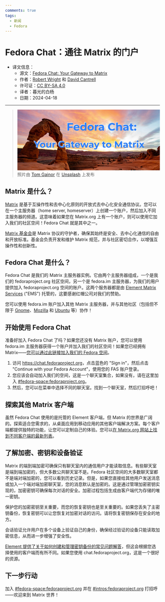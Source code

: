 ```yaml
---
comments: true
tags:
  - 新闻
  - Fedora
---
```


# Fedora Chat：通往 Matrix 的门户

- 译文信息：
    - 源文：[Fedora Chat: Your Gateway to Matrix](https://fedoramagazine.org/fedora-chat-your-gateway-to-matrix/)
    - 作者：[Robert Wright](https://fedoramagazine.org/author/rwright/) 和 [David Cantrell](https://fedoramagazine.org/author/dcantrell/)
    - 许可证：[CC BY-SA 4.0](https://creativecommons.org/licenses/by-sa/4.0/)
    - 译者：暮光的白杨
    - 日期：2024-04-18

----

> ![](./images/2024-04/gateway.jpg)
> 照片由 [Tom Gainor] 在 [Unsplash] 上发布

[Tom Gainor]: https://unsplash.com/@its_tgain?utm_content=creditCopyText&utm_medium=referral&utm_source=unsplash
[Unsplash]: https://unsplash.com/photos/arch-landmark-N9PCtj8wdFg?utm_content=creditCopyText&utm_medium=referral&utm_source=unsplash

## Matrix 是什么？

[Matrix] 是基于互操作性和去中心化原则的开放式去中心化安全通信协议。您可以在一个主服务器（home server, homeserver）上创建一个账户，然后加入不同主服务器的频道。这意味着如果您在 Matrix.org 上有一个账户，则可以使用它加入我们的社区空间！Fedora Chat 就是其中之一。

[Matrix]: https://matrix.org/

[Matrix 基金会]是 Matrix 协议的守护者，确保其始终是安全、去中心化通信的自由和开放标准。基金会负责开发和维护 Matrix 规范，并与社区密切合作，以增强互操作性和创新性。

[Matrix 基金会]: https://matrix.org/about/

## Fedora Chat 是什么？

Fedora Chat 是我们的 Matrix 主服务器实例。它由两个主服务器组成，一个是我们的 fedoraproject.org 社区空间，另一个是 fedora.im 主服务器，为我们的用户提供加入 fedoraproject.org 空间的账户。这两个服务器都是由 [Element Matrix Services][ems] ("EMS") 托管的，这要感谢红帽公司对我们的赞助。

[ems]: https://element.io/

您可以使用 fedora.im 账户加入其他 Matrix 主服务器，并与其他社区（包括但不限于 [Gnome]、[Mozilla] 和 [Ubuntu] 等）协作！

[Gnome]: https://wiki.gnome.org/GettingInTouch/Matrix
[Mozilla]: https://wiki.mozilla.org/Matrix
[Ubuntu]: https://ubuntu.com/community/communications/matrix

## 开始使用 Fedora Chat

准备好加入 Fedora Chat 了吗？如果您还没有 Matrix 账户，您可以使用 fedora.im 主服务器获得一个账户并加入我们的社区空间！如果您已经拥有 Matrix——[您可以通过此链接加入我们的 Fedora 空间][exlink]。

[exlink]: https://matrix.to/#/#fedora-space:fedoraproject.org

1. 访问 <https://chat.fedoraproject.org>，点击蓝色的 "Sign in"，然后点击 "Continue with your Fedora Account"，使用您的 FAS 账户登录。
1. 您应该会自动加入我们的空间，这是一个聊天室集合，如果没有，请在这里加入 [#fedora-space:fedoraproject.org]。
1. 然后，您可以在菜单中选择不同的聊天室。找到一个聊天室，然后打招呼吧！

[#fedora-space:fedoraproject.org]: https://matrix.to/#/#fedora-space:fedoraproject.org

## 探索其他 Matrix 客户端

虽然 Fedora Chat 使用的是托管的 Element 客户端，但 Matrix 的世界是广阔的。探索适合您需求的，从桌面应用到移动应用的其他客户端解决方案。每个客户端都提供独特的功能，让您可以定制自己的体验。您可以[在 Matrix.org 网站上找到不同客户端的最新列表][client]。

[client]: https://matrix.org/ecosystem/clients/

## 了解加密、密钥和设备验证

Matrix 的端到端加密可确保只有聊天室内的通信用户才能读取信息。有些聊天室是端到端加密的，但大多数公共聊天室不是。Fedora 社区空间的大多数聊天室都不是端对端加密的，您可以看到历史记录。但是，如果您直接给其他用户发送消息或加入一个端对端加密聊天室，您的消息默认是加密的。这是通过管理加密密钥实现的，加密密钥可确保每次对话的安全。加密过程包括生成由客户端代为存储的唯一密钥。

保护您的加密密钥至关重要，而您的恢复密钥也是至关重要的。如果您丢失了主密钥备份，恢复密钥可以让您恢复对加密对话的访问。请将恢复密钥保存在安全的地方。

会话验证允许用户在多个设备上验证自己的身份，确保经过验证的设备只能读取加密信息，从而进一步增强了安全性。

[Element 提供了关于如何创建和管理密钥备份的常见问题解答][faq]，但这会根据您选择使用的客户端而有所不同。如果您使用 chat.fedoraproject.org，这是一个很好的资源。

[faq]: https://element.io/help#encryption

## 下一步行动

加入 [#fedora-space:fedoraproject.org] 并在 [#intros:fedoraproject.org] 打招呼——欢迎来到 Matrix 世界！

[#intros:fedoraproject.org]: https://matrix.to/#/#intros:fedoraproject.org